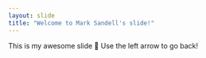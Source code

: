 ```yaml
---
layout: slide
title: "Welcome to Mark Sandell's slide!"
---
```

This is my awesome slide :tada:
Use the left arrow to go back!
